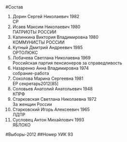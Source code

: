 #Состав
1. Дорин Сергей Николаевич 1982   
    СР
2. Исаев Максим Николаевич 1980   
    ПАТРИОТЫ РОССИИ
3. Калинкина Виктория Владимировна 1980   
    КОММУНИСТЫ РОССИИ
4. Кутный Дмитрий Андреевич 1985   
    ОРТОЛЮКС
5. Лобачева Светлана Николаевна 1969   
    Российская партия пенсионеров за справедливость
6. Назаренко Анна Владимировна 1974   
    собрание-работа
7. Соколова Марина Сергеевна 1981   
    ЕР
    секретарь2012[85]
8. Соловьев Анатолий Анатольевич 1948   
    КПРФ
9. Старковская Светлана Николаевна 1972   
    За женщин России
10. Старковский Игорь Алексеевич 1965   
    ЛДПР
11. Сусловец Антон Михайлович 1993   
    ЯБЛОКО

#Выборы-2012
##Номер УИК
93